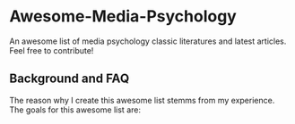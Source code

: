 # Awesome-Media-Psychology
An awesome list of media psychology classic literatures and latest articles. Feel free to contribute!  
## Background and FAQ  
The reason why I create this awesome list stemms from my experience.   
The goals for this awesome list are:
